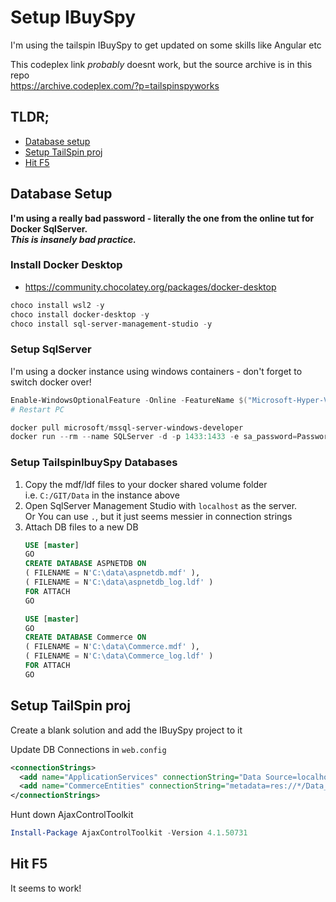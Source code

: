 # Setup IBuySpy

I'm using the tailspin IBuySpy to get updated on some skills like Angular etc

This codeplex link _probably_ doesnt work, but the source archive is in this repo  
<https://archive.codeplex.com/?p=tailspinspyworks>

## TLDR;

- [Database setup](#database-setup)
- [Setup TailSpin proj](#setup-tailspin-proj)
- [Hit F5](#hit-f5)

## Database Setup

**I'm using a really bad password - literally the one from the online tut for Docker SqlServer.  
_This is insanely bad practice._**

### Install Docker Desktop

- https://community.chocolatey.org/packages/docker-desktop

```powershell
choco install wsl2 -y
choco install docker-desktop -y
choco install sql-server-management-studio -y
```

### Setup SqlServer

I'm using a docker instance using windows containers - don't forget to switch docker over!

```powershell
Enable-WindowsOptionalFeature -Online -FeatureName $("Microsoft-Hyper-V", "Containers") -All
# Restart PC

docker pull microsoft/mssql-server-windows-developer
docker run --rm --name SQLServer -d -p 1433:1433 -e sa_password=Password_01 -e ACCEPT_EULA=Y -v C:/GIT/Data:C:/Data microsoft/mssql-server-windows-developer

```

### Setup TailspinIbuySpy Databases

1. Copy the mdf/ldf files to your docker shared volume folder  
   i.e. `C:/GIT/Data` in the instance above
2. Open SqlServer Management Studio with `localhost` as the server.  
   Or You can use `.`, but it just seems messier in connection strings
3. Attach DB files to a new DB  
   ```sql
   USE [master]
   GO
   CREATE DATABASE ASPNETDB ON 
   ( FILENAME = N'C:\data\aspnetdb.mdf' ),
   ( FILENAME = N'C:\data\aspnetdb_log.ldf' )
   FOR ATTACH
   GO
   
   USE [master]
   GO
   CREATE DATABASE Commerce ON 
   ( FILENAME = N'C:\data\Commerce.mdf' ),
   ( FILENAME = N'C:\data\Commerce_log.ldf' )
   FOR ATTACH
   GO
   ```

## Setup TailSpin proj

Create a blank solution and add the IBuySpy project to it

Update DB Connections in `web.config`  

```xml
<connectionStrings>
  <add name="ApplicationServices" connectionString="Data Source=localhost;Initial    Catalog=ASPNETDB;User ID=sa;Password=Password_01;Connect Timeout=30;"    providerName="System.Data.SqlClient" />
  <add name="CommerceEntities" connectionString="metadata=res://*/Data_Access.EDM_Commerce.   csdl|res://*/Data_Access.EDM_Commerce.ssdl|res://*/Data_Access.EDM_Commerce.msl;   provider=System.Data.SqlClient;provider connection string=&quot;Data Source=localhost;   Initial Catalog=Commerce;User ID=sa;Password=Password_01;Connect Timeout=30;&quot;"    providerName="System.Data.EntityClient" />
</connectionStrings>
```

Hunt down AjaxControlToolkit

```powershell
Install-Package AjaxControlToolkit -Version 4.1.50731
```

## Hit F5

It seems to work!

